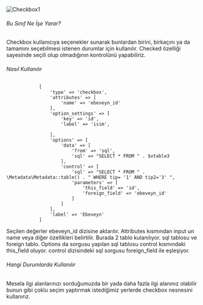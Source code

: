 ![Checkbox1](https://s3.eu-central-1.amazonaws.com/static.testbank.az/uploads/files/15-1619012948-ok-image.png)

###### Bu Sınıf Ne İşe Yarar?

Checkbox kullanıcıya seçenekler sunarak bunlardan birini, birkaçını ya da tamamını seçebilmesi istenen durumlar için
kullanılır. Checked özelliği sayesinde seçili olup olmadığının kontrolünü yapabiliriz.

###### Nasıl Kullanılır

```
            [
                'type' => 'checkbox',
                'attributes' => [
                    'name' => 'ebeveyn_id'
                ],
                'option_settings' => [
                    'key' => 'id',
                    'label' => 'isim',

                ],
                'options' => [
                    'data' => [
                        'from' => 'sql',
                        'sql' => "SELECT * FROM " . $vtable3
                    ],
                    'control' => [
                        'sql' => "SELECT * FROM " . \Metadata\Metadata::table() . " WHERE tip= '1' AND tip2='3' ",
                        'parameters' => [
                            'this_field' => 'id',
                            'foreign_field' => 'ebeveyn_id'
                        ]
                    ]
                ],
                'label' => 'Ebeveyn'
            ]
```

Seçilen değerler ebeveyn_id dizisine aktarılır. Attributes kısmından input un name veya diğer özellikleri belirtilir.
Burada 2 tablo kulanılıyor. sql tablosu ve foreign tablo. Options da sorgusu yapılan sql tablosu control kısmındaki this_field oluyor.
control dizisindeki sql sorgusu foreign_field ile eşleşiyor.

###### Hangi Durumlarda Kullanılır

Mesela ilgi alanlarınızı sorduğumuzda bir yada daha fazla ilgi alanınız olabilir bunun gibi çoklu seçim yaptırmak
istediğimiz yerlerde checkbox nesnesini kullanırız.
